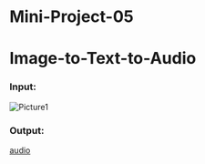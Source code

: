 # Mini-Project-05
# Image-to-Text-to-Audio

### Input:
![Picture1](https://github.com/sailohitaksh-cryptic/Mini-Project-05-Image-to-Text-to-Audio-/assets/74712527/c967eee3-ec56-462f-a5ae-83b899cf9167)

### Output:

[audio](https://github.com/sailohitaksh-cryptic/Mini-Project-05-Image-to-Text-to-Audio-/assets/74712527/df04b9ac-8c7a-4c2d-bc27-31f8a7d586fe)

